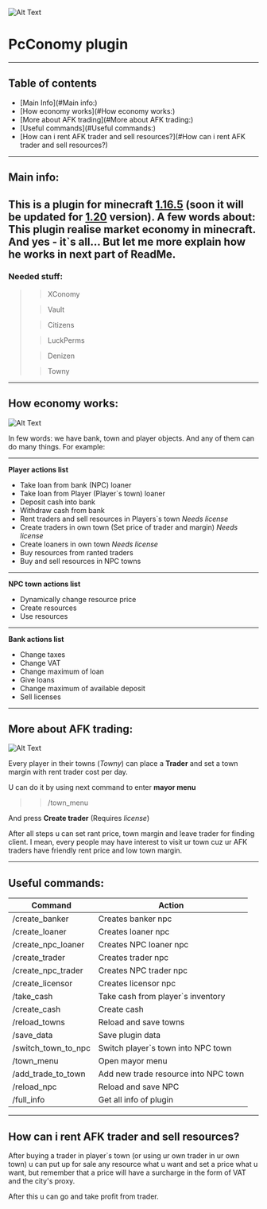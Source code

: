 
![Alt Text](https://github.com/j1sk1ss/pcConomy.PC/blob/master/cover1.png)
# PcConomy plugin
----------------------------------------
## Table of contents
- [Main Info](#Main info:)
- [How economy works](#How economy works:)
- [More about AFK trading](#More about AFK trading:)
- [Useful commands](#Useful commands:)
- [How can i rent AFK trader and sell resources?](#How can i rent AFK trader and sell resources?)

----------------------------------------
## Main info:
This is a plugin for minecraft [1.16.5](https://www.minecraft.net/ru-ru/article/minecraft-java-edition-1-16-5) (soon it 
will be updated for [1.20](https://www.minecraft.net/ru-ru/article/minecraft-java-edition-1-16-5) version). A few words about: This plugin realise 
market economy in minecraft. And yes - it`s all... But let me more explain
how he works in next part of **ReadMe**.
----------------------------------------
### Needed stuff:

>> XConomy
> 
>> Vault
>
>> Citizens
>
>> LuckPerms
>
>> Denizen
>
>> Towny
----------------------------------------
## How economy works:
![Alt Text](https://github.com/j1sk1ss/pcConomy.PC/blob/master/cover2.png)

In few words: we have bank, town and player objects. And any of them can do many things. For example:

----------------------------------------
**Player actions list**
- Take loan from bank (NPC) loaner
- Take loan from Player (Player`s town) loaner
- Deposit cash into bank
- Withdraw cash from bank
- Rent traders and sell resources in Players`s town *Needs license*
- Create traders in own town (Set price of trader and margin) *Needs license*
- Create loaners in own town *Needs license*
- Buy resources from ranted traders
- Buy and sell resources in NPC towns
----------------------------------------
**NPC town actions list**
- Dynamically change resource price
- Create resources
- Use resources
----------------------------------------
**Bank actions list**
- Change taxes
- Change VAT
- Change maximum of loan
- Give loans
- Change maximum of available deposit
- Sell licenses
----------------------------------------
## More about AFK trading:
![Alt Text](https://github.com/j1sk1ss/pcConomy.PC/blob/master/cover3.png)

Every player in their towns (*Towny*) can place a **Trader** and set a town margin with rent trader cost per day. 

U can do it by using next command to enter **mayor menu**
>> /town_menu

And press **Create trader** (Requires *license*)

After all steps u can set rant price, town margin and leave trader for finding client. I mean, every people may have interest to visit ur town cuz ur AFK traders have friendly rent price and low town margin. 

----------------------------------------
## Useful commands:

| Command             | Action                               |
|---------------------|--------------------------------------|
| /create_banker      | Creates banker npc                   |
| /create_loaner      | Creates loaner npc                   |
| /create_npc_loaner  | Creates NPC loaner npc               |
| /create_trader      | Creates trader npc                   |
| /create_npc_trader  | Creates NPC trader npc               |
| /create_licensor    | Creates licensor npc                 |
| /take_cash          | Take cash from player`s inventory    |
| /create_cash        | Create cash                          |
| /reload_towns       | Reload and save towns                |
| /save_data          | Save plugin data                     |
| /switch_town_to_npc | Switch player`s town into NPC town   |
| /town_menu          | Open mayor menu                      |
| /add_trade_to_town  | Add new trade resource into NPC town |
| /reload_npc         | Reload and save NPC                  |
| /full_info          | Get all info of plugin               |

----------------------------------------
## How can i rent AFK trader and sell resources?

After buying a trader in player`s town (or using ur own trader in ur own town) u can put up for sale any resource what u want and set a price what u want, but remember that a price will have a surcharge in the form of VAT and the city's proxy.

After this u can go and take profit from trader.

